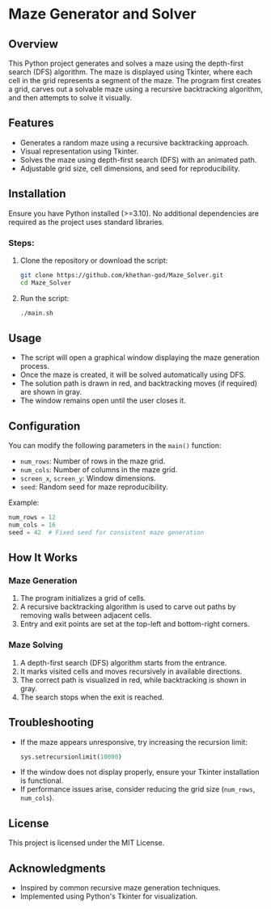# Maze Generator and Solver

## Overview
This Python project generates and solves a maze using the depth-first search (DFS) algorithm. The maze is displayed using Tkinter, where each cell in the grid represents a segment of the maze. The program first creates a grid, carves out a solvable maze using a recursive backtracking algorithm, and then attempts to solve it visually.

## Features
- Generates a random maze using a recursive backtracking approach.
- Visual representation using Tkinter.
- Solves the maze using depth-first search (DFS) with an animated path.
- Adjustable grid size, cell dimensions, and seed for reproducibility.

## Installation
Ensure you have Python installed (>=3.10). No additional dependencies are required as the project uses standard libraries.

### Steps:
1. Clone the repository or download the script:
   ```sh
   git clone https://github.com/khethan-god/Maze_Solver.git
   cd Maze_Solver
   ```
2. Run the script:
   ```sh
   ./main.sh
   ```

## Usage
- The script will open a graphical window displaying the maze generation process.
- Once the maze is created, it will be solved automatically using DFS.
- The solution path is drawn in red, and backtracking moves (if required) are shown in gray.
- The window remains open until the user closes it.

## Configuration
You can modify the following parameters in the `main()` function:
- `num_rows`: Number of rows in the maze grid.
- `num_cols`: Number of columns in the maze grid.
- `screen_x`, `screen_y`: Window dimensions.
- `seed`: Random seed for maze reproducibility.

Example:
```python
num_rows = 12
num_cols = 16
seed = 42  # Fixed seed for consistent maze generation
```

## How It Works
### Maze Generation
1. The program initializes a grid of cells.
2. A recursive backtracking algorithm is used to carve out paths by removing walls between adjacent cells.
3. Entry and exit points are set at the top-left and bottom-right corners.

### Maze Solving
1. A depth-first search (DFS) algorithm starts from the entrance.
2. It marks visited cells and moves recursively in available directions.
3. The correct path is visualized in red, while backtracking is shown in gray.
4. The search stops when the exit is reached.

## Troubleshooting
- If the maze appears unresponsive, try increasing the recursion limit:
  ```python
  sys.setrecursionlimit(10000)
  ```
- If the window does not display properly, ensure your Tkinter installation is functional.
- If performance issues arise, consider reducing the grid size (`num_rows`, `num_cols`).

## License
This project is licensed under the MIT License.

## Acknowledgments
- Inspired by common recursive maze generation techniques.
- Implemented using Python's Tkinter for visualization.

